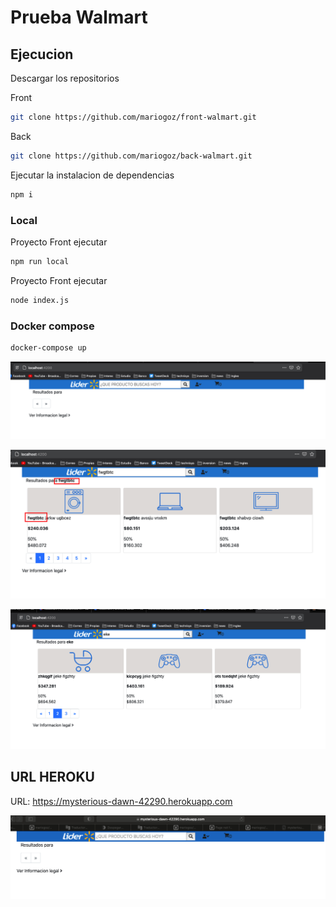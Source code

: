 # Prueba Walmart

## Ejecucion

Descargar los repositorios

Front
```bash
git clone https://github.com/mariogoz/front-walmart.git
```

Back
```bash
git clone https://github.com/mariogoz/back-walmart.git
```

Ejecutar la instalacion de dependencias 
```bash
npm i
```

### Local

Proyecto Front ejecutar
```bash
npm run local
```

Proyecto Front ejecutar
```bash
node index.js
```

### Docker compose

```bash
docker-compose up
```

![Settings Window](https://github.com/mariogoz/proof-documentation/blob/main/images/step-1.png)

![Settings Window](https://github.com/mariogoz/proof-documentation/blob/main/images/step-2.png)

![Settings Window](https://github.com/mariogoz/proof-documentation/blob/main/images/step-2.1.png)



## URL HEROKU
URL: https://mysterious-dawn-42290.herokuapp.com

![Settings Window](https://github.com/mariogoz/proof-documentation/blob/main/images/step-heroku.png)